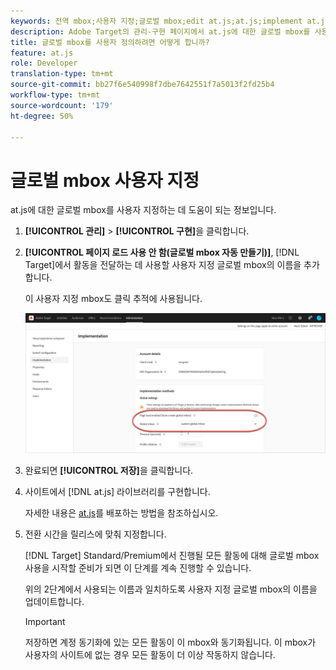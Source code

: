 ```yaml
---
keywords: 전역 mbox;사용자 지정;글로벌 mbox;edit at.js;at.js;implement at.js
description: Adobe Target의 관리-구현 페이지에서 at.js에 대한 글로벌 mbox를 사용자 지정하는 방법을 알아봅니다.
title: 글로벌 mbox를 사용자 정의하려면 어떻게 합니까?
feature: at.js
role: Developer
translation-type: tm+mt
source-git-commit: bb27f6e540998f7dbe7642551f7a5013f2fd25b4
workflow-type: tm+mt
source-wordcount: '179'
ht-degree: 50%

---
```



# 글로벌 mbox 사용자 지정

at.js에 대한 글로벌 mbox를 사용자 지정하는 데 도움이 되는 정보입니다.

1. **[!UICONTROL 관리]** > **[!UICONTROL 구현]**&#x200B;을 클릭합니다.

1. **[!UICONTROL 페이지 로드 사용 안 함(글로벌 mbox 자동 만들기)]**, [!DNL Target]에서 활동을 전달하는 데 사용할 사용자 지정 글로벌 mbox의 이름을 추가합니다.

   이 사용자 지정 mbox도 클릭 추적에 사용됩니다.

   ![custom-global-mbox](/help/c-implementing-target/c-implementing-target-for-client-side-web/t-mbox-download/c-understanding-global-mbox/assets/custom-global-mbox.png)

1. 완료되면 **[!UICONTROL 저장]**&#x200B;을 클릭합니다.

1. 사이트에서 [!DNL at.js] 라이브러리를 구현합니다.

   자세한 내용은 [at.js](/help/c-implementing-target/c-implementing-target-for-client-side-web/how-to-deployatjs/how-to-deployatjs.md)를 배포하는 방법을 참조하십시오.

1. 전환 시간을 릴리스에 맞춰 지정합니다.

   [!DNL Target] Standard/Premium에서 진행될 모든 활동에 대해 글로벌 mbox 사용을 시작할 준비가 되면 이 단계를 계속 진행할 수 있습니다.

   위의 2단계에서 사용되는 이름과 일치하도록 사용자 지정 글로벌 mbox의 이름을 업데이트합니다.

   >[!IMPORTANT]
   >
   >저장하면 계정 동기화에 있는 모든 활동이 이 mbox와 동기화됩니다. 이 mbox가 사용자의 사이트에 없는 경우 모든 활동이 더 이상 작동하지 않습니다.

